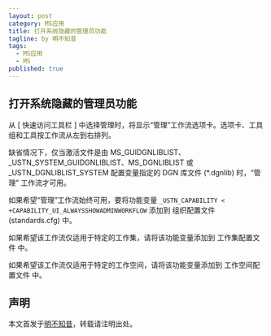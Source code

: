 ```yaml
---
layout: post
category: MS应用
title: 打开系统隐藏的管理员功能
tagline: by 明不知昔
tags: 
  - MS应用
  - MS
published: true
---
```




<!--more-->



## 打开系统隐藏的管理员功能

从 [ 快速访问工具栏 ] 中选择管理时，将显示“管理”工作流选项卡。选项卡、工具组和工具按工作流从左到右排列。

缺省情况下，仅当激活文件是由 MS_GUIDGNLIBLIST、_USTN_SYSTEM_GUIDGNLIBLIST、MS_DGNLIBLIST 或 _USTN_DGNLIBLIST_SYSTEM 配置变量指定的 DGN 库文件 (*.dgnlib) 时，“管理” 工作流才可用。

如果希望“管理”工作流始终可用，要将功能变量 `_USTN_CAPABILITY < +CAPABILITY_UI_ALWAYSSHOWADMINWORKFLOW` 添加到 组织配置文件 (standards.cfg) 中。

如果希望该工作流仅适用于特定的工作集，请将该功能变量添加到 工作集配置文件  中。

如果希望该工作流仅适用于特定的工作空间，请将该功能变量添加到 工作空间配置文件  中。


## 声明
本文首发于[明不知昔](https://noctiflorous.gitee.io/)，转载请注明出处。
